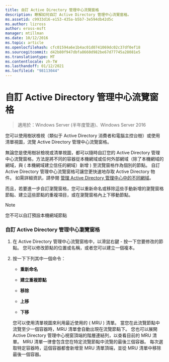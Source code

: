 ```yaml
---
title: 自訂 Active Directory 管理中心流覽窗格
description: 瞭解如何自訂 Active Directory 管理中心流覽窗格。
ms.assetid: c9933d16-e153-435a-b5b7-3e594db42d5c
ms.author: lizross
author: eross-msft
manager: mtillman
ms.date: 10/12/2016
ms.topic: article
ms.openlocfilehash: cfc01594a6e1b4ac01d0741069dc02c37df0ef18
ms.sourcegitcommit: d42b80f947dbfa8660d982be67d77745a28081e5
ms.translationtype: MT
ms.contentlocale: zh-TW
ms.lasthandoff: 01/12/2021
ms.locfileid: "98113044"
---
```

# <a name="customize-the-active-directory-administrative-center-navigation-pane"></a>自訂 Active Directory 管理中心流覽窗格

>適用於：Windows Server (半年度管道)、Windows Server 2016

  您可以使用樹狀檢視（類似于 Active Directory 消費者和電腦主控台樹）或使用清單視圖，流覽 Active Directory 管理中心流覽窗格。

 無論您是使用樹狀檢視或清單視圖，都可以隨時自訂您的 Active Directory 管理中心流覽窗格，方法是將不同的容器從本機網域或任何外部網域（除了本機網域的網域，與 \( 本機網域建立信任的網域）新增 \) 至流覽窗格作為個別的節點。 自訂 Active Directory 管理中心流覽窗格可讓您更快速地存取 Active Directory 物件。 如需詳細資訊，請參閱 [管理 Active Directory 管理中心中的不同網域](manage-different-domains-in-active-directory-administrative-center.md)。

 而且，若要進一步自訂瀏覽窗格，您可以重新命名或移除這些手動新增的瀏覽窗格節點、建立這些節點的重複項目，或在瀏覽窗格內上下移動節點。

> [!NOTE]
>  您不可以自訂預設本機網域節點

### <a name="to-customize-the-active-directory-administrative-center-navigation-pane"></a>自訂 Active Directory 管理中心瀏覽窗格

1. 在 Active Directory 管理中心流覽窗格中，以滑鼠右鍵 \- 按一下您要修改的節點。 您可以修改節點的位置或名稱，或者您可以建立一個複本。

2. 按一下下列其中一個命令：

   -   **重新命名**

   -   **建立重複節點**

   -   **移除**

   -   **上移**

   -   **下移**

   您可以使用清單視圖來利用最近使用的 \( MRU \) 清單。 當您在此流覽節點中流覽至少一個容器時，MRU 清單會自動出現在流覽節點下。 您也可以展開 Active Directory 管理中心視窗頂端的階層連結列，以查看目前的 MRU 清單。 MRU 清單一律會包含您在特定流覽節點中流覽的最後三個容器。 每次選取特定容器時，這個容器都會新增至 MRU 清單頂端，並從 MRU 清單中移除最後一個容器。



